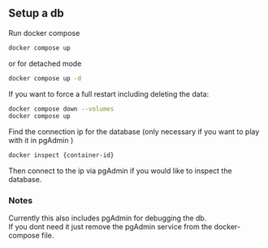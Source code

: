 ## Setup a db
Run docker compose
```bash
docker compose up
```
or for detached mode
```bash
docker compose up -d
```
If you want to force a full restart including deleting the data:
```bash
docker compose down --volumes    
docker compose up
```
Find the connection ip for the database (only necessary if you want to play with it in pgAdmin )
```bash
docker inspect {container-id}
```
Then connect to the ip via pgAdmin if you would like to inspect the database.

### Notes
Currently this also includes pgAdmin for debugging the db.   
If you dont need it just remove the pgAdmin service from the docker-compose file.


